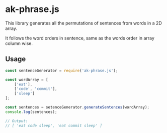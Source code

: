 # ak-phrase.js

This library generates all the permutations of sentences from words in a 2D array.

It follows the word orders in sentence, same as the words order in array column wise.

## Usage

```js
const sentenceGenerator = require('ak-phrase.js');

const wordArray = [
    ['eat'],
    ['code', 'commit'],
    ['sleep']
];

const sentences = setenceGenerator.generateSentences(wordArray);
console.log(sentences);

// Output:
// [ 'eat code sleep', 'eat commit sleep' ]
```